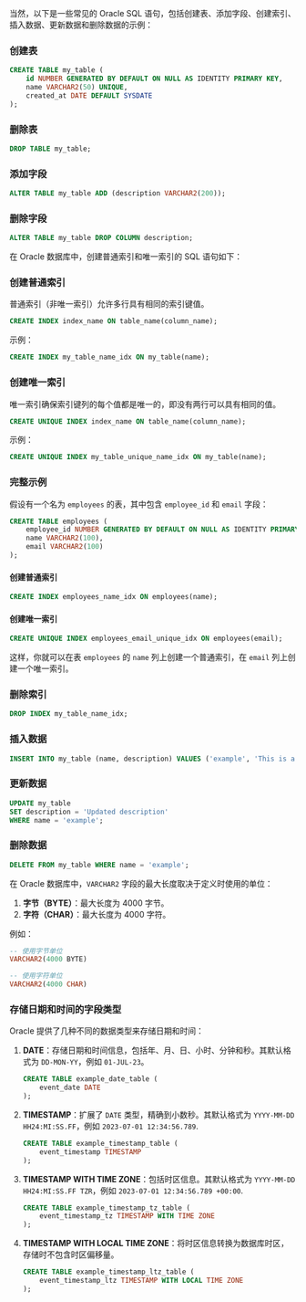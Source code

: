 当然，以下是一些常见的 Oracle SQL 语句，包括创建表、添加字段、创建索引、插入数据、更新数据和删除数据的示例：

### 创建表
```sql
CREATE TABLE my_table (
    id NUMBER GENERATED BY DEFAULT ON NULL AS IDENTITY PRIMARY KEY,
    name VARCHAR2(50) UNIQUE,
    created_at DATE DEFAULT SYSDATE
);
```
### 删除表
```sql
DROP TABLE my_table;
```
### 添加字段
```sql
ALTER TABLE my_table ADD (description VARCHAR2(200));
```
### 删除字段
```sql
ALTER TABLE my_table DROP COLUMN description;
```
在 Oracle 数据库中，创建普通索引和唯一索引的 SQL 语句如下：

### 创建普通索引
普通索引（非唯一索引）允许多行具有相同的索引键值。

```sql
CREATE INDEX index_name ON table_name(column_name);
```

示例：
```sql
CREATE INDEX my_table_name_idx ON my_table(name);
```

### 创建唯一索引
唯一索引确保索引键列的每个值都是唯一的，即没有两行可以具有相同的值。

```sql
CREATE UNIQUE INDEX index_name ON table_name(column_name);
```

示例：
```sql
CREATE UNIQUE INDEX my_table_unique_name_idx ON my_table(name);
```

### 完整示例
假设有一个名为 `employees` 的表，其中包含 `employee_id` 和 `email` 字段：

```sql
CREATE TABLE employees (
    employee_id NUMBER GENERATED BY DEFAULT ON NULL AS IDENTITY PRIMARY KEY,
    name VARCHAR2(100),
    email VARCHAR2(100)
);
```

#### 创建普通索引
```sql
CREATE INDEX employees_name_idx ON employees(name);
```

#### 创建唯一索引
```sql
CREATE UNIQUE INDEX employees_email_unique_idx ON employees(email);
```

这样，你就可以在表 `employees` 的 `name` 列上创建一个普通索引，在 `email` 列上创建一个唯一索引。

### 删除索引
```sql
DROP INDEX my_table_name_idx;
```
### 插入数据
```sql
INSERT INTO my_table (name, description) VALUES ('example', 'This is a description');
```

### 更新数据
```sql
UPDATE my_table
SET description = 'Updated description'
WHERE name = 'example';
```

### 删除数据
```sql
DELETE FROM my_table WHERE name = 'example';
```

在 Oracle 数据库中，`VARCHAR2` 字段的最大长度取决于定义时使用的单位：

1. **字节（BYTE）**：最大长度为 4000 字节。
2. **字符（CHAR）**：最大长度为 4000 字符。

例如：
```sql
-- 使用字节单位
VARCHAR2(4000 BYTE)

-- 使用字符单位
VARCHAR2(4000 CHAR)
```

### 存储日期和时间的字段类型

Oracle 提供了几种不同的数据类型来存储日期和时间：

1. **DATE**：存储日期和时间信息，包括年、月、日、小时、分钟和秒。其默认格式为 `DD-MON-YY`，例如 `01-JUL-23`。
    ```sql
    CREATE TABLE example_date_table (
        event_date DATE
    );
    ```

2. **TIMESTAMP**：扩展了 `DATE` 类型，精确到小数秒。其默认格式为 `YYYY-MM-DD HH24:MI:SS.FF`，例如 `2023-07-01 12:34:56.789`.
    ```sql
    CREATE TABLE example_timestamp_table (
        event_timestamp TIMESTAMP
    );
    ```

3. **TIMESTAMP WITH TIME ZONE**：包括时区信息。其默认格式为 `YYYY-MM-DD HH24:MI:SS.FF TZR`，例如 `2023-07-01 12:34:56.789 +00:00`.
    ```sql
    CREATE TABLE example_timestamp_tz_table (
        event_timestamp_tz TIMESTAMP WITH TIME ZONE
    );
    ```

4. **TIMESTAMP WITH LOCAL TIME ZONE**：将时区信息转换为数据库时区，存储时不包含时区偏移量。
    ```sql
    CREATE TABLE example_timestamp_ltz_table (
        event_timestamp_ltz TIMESTAMP WITH LOCAL TIME ZONE
    );
    ```
